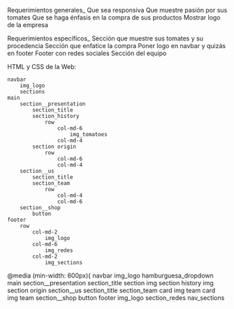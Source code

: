 Requerimientos generales_
	Que sea responsiva
	Que muestre pasión por sus tomates
	Que se haga énfasis en la compra de sus productos
	Mostrar logo de la empresa

Requerimientos específicos_
	Sección que muestre sus tomates y su procedencia
	Sección que enfatice la compra
	Poner logo en navbar y quizás en footer
	Footer con redes sociales
	Sección del equipo



HTML y CSS de la Web:

	navbar
		img_logo
		sections
	main
		section__presentation
			section_title
			section_history	
				row
					col-md-6
						img_tomatoes
					col-md-4
			section origin
				row
					col-md-6
					col-md-4
		section__us
			section_title
			section_team
				row
					col-md-4
					col-md-6
		section__shop
			button
	footer
		row
			col-md-2
				img_logo
			col-md-6
				img_redes
			col-md-2
				img_sections


@media (min-width: 600px){
navbar
		img_logo
		hamburguesa_dropdown
	main
		section__presentation
			section_title
			section
				img
				section history
				img
				section origin
		section__us
			section_title
			section_team
				card
					img
					team
				card
					img
					team
		section__shop
			button
	footer
		img_logo
		section_redes
		nav_sections	


